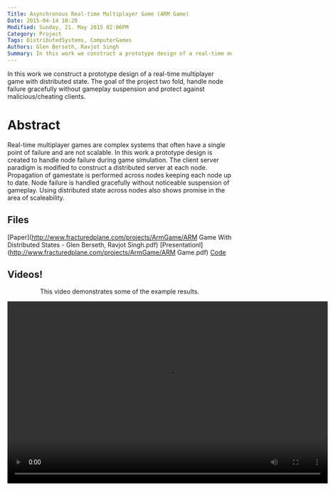 ```yaml
---
Title: Asynchronous Real-time Multiplayer Game (ARM Game)
Date: 2015-04-14 10:20
Modified: Sunday, 21. May 2015 02:06PM 
Category: Project
Tags: DistributedSystems, ComputerGames
Authors: Glen Berseth, Ravjot Singh
Summary: In this work we construct a prototype design of a real-time multiplayer game with distributed state. The goal of the project two fold, handle node failure gracefully without gameplay suspension and protect against malicious/cheating clients.
---
```


							

In this work we construct a prototype design of a real-time multiplayer game with distributed state. The goal of the project two fold, handle node failure gracefully without gameplay suspension and protect against malicious/cheating clients.

# Abstract

Real-time multiplayer games are complex systems that often have a single point of failure and are not scalable. In this work a prototype design is created to handle node failure during game simulation. The client server paradigm is modified to construct a distributed server at each node. Propagation of gamestate is performed across nodes keeping each node up to date. Node failure is handled gracefully without noticeable suspension of gameplay.	Using distributed state across nodes also shows promise in the area of scaleability.

## Files

[Paper](http://www.fracturedplane.com/projects/ArmGame/ARM Game With Distributed States - Glen Berseth, Ravjot      Singh.pdf)
[Presentationl](http://www.fracturedplane.com/projects/ArmGame/ARM Game.pdf)
[Code](https://github.com/Neo-X/DistributedSystems/tree/master/v0.2)


## Videos!

<article style="text-align:center">
							<p>
								This video demonstrates some of the example results.
							</p>
							<video width="720" height="410" controls>
							  <source type="video/mp4" src="http://www.fracturedplane.com/projects/ArmGame/game-video.mp4"></source>
							  <source type="video/webm" src="http://www.fracturedplane.com/projects/ArmGame/game-video.webm"></source>
							  							
							  Your browser does not support the encoded video.
							</video>
						</article>



